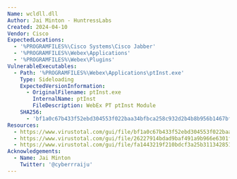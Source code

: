 ```yaml
---
Name: wcldll.dll
Author: Jai Minton - HuntressLabs
Created: 2024-04-10
Vendor: Cisco
ExpectedLocations:
  - '%PROGRAMFILES%\Cisco Systems\Cisco Jabber'
  - '%PROGRAMFILES%\Webex\Applications'
  - '%PROGRAMFILES%\Webex\Plugins'
VulnerableExecutables:
  - Path: '%PROGRAMFILES%\Webex\Applications\ptInst.exe'
    Type: Sideloading
    ExpectedVersionInformation:
      - OriginalFilename: ptInst.exe
        InternalName: ptInst
        FileDescription: WebEx PT ptInst Module
    SHA256:
      - 'bf1a0c67b433f52ebd304553f022baa34bfbca258c932d2b4b8b956b1467bfa5'
Resources:
  - https://www.virustotal.com/gui/file/bf1a0c67b433f52ebd304553f022baa34bfbca258c932d2b4b8b956b1467bfa5/details
  - https://www.virustotal.com/gui/file/26227914bdad9baf491a9b966e6301fc997cff35c677dcfd9628654f4f6bc9fc/relations
  - https://www.virustotal.com/gui/file/fa1443219f210bdcf3a25b311342851f61378536eb11810366468156fbd5c051
Acknowledgements:
  - Name: Jai Minton
    Twitter: '@cyberrraiju'
---
```


